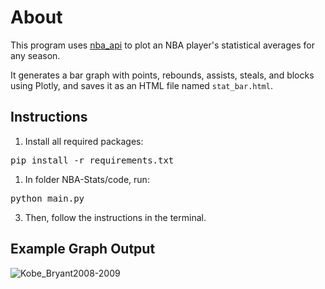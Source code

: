# About
This program uses [nba_api](https://github.com/swar/nba_api) to plot an NBA player's statistical averages for any season.

It generates a bar graph with points, rebounds, assists, steals, and blocks using Plotly, and saves it as an HTML file named `stat_bar.html`.

## Instructions

1. Install all required packages:
<pre>pip install -r requirements.txt</pre>

1. In folder NBA-Stats/code, run:
<pre>python main.py</pre>

3. Then, follow the instructions in the terminal.

## Example Graph Output

![Kobe_Bryant2008-2009](https://github.com/user-attachments/assets/0f62971d-d9ae-461f-8032-04acaf1df097)
